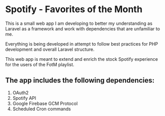 # Spotify - Favorites of the Month

This is a small web app I am developing to better my understanding as Laravel as a framework and work with dependencies that are unfamiliar to me.

Everything is being developed in attempt to follow best practices for PHP development and overall Laravel structure.

This web app is meant to extend and enrich the stock Spotify experience for the users of the FotM playlist.

## The app includes the following dependencies:

<ol>
	<li>OAuth2</li>
	<li>Spotify API</li>
	<li>Google Firebase GCM Protocol</li>
  <li>Scheduled Cron commands</li>
</ol>
